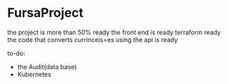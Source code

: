 # FursaProject

the project is more than 50% ready
the front end is ready
terraform ready
the code that converts currinceis=es using the api is ready

to-do:
 - the Audit(data base)
 - Kubernetes
